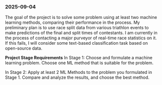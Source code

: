 ### 2025-09-04
The goal of the project is to solve some problem using at least two machine learning methods, comparing their performance in the process. My preliminary plan is to use race split data from various triathlon events to make predictions of the final and split times of contestants. I am currently in the process of contacting a major purveyor of real-time race statistics on it. If this fails, I will consider some text-based classification task based on open-source data.

**Project Stage Requirements**
In Stage 1:
Choose and formulate a machine learning problem.
Choose one ML method that is suitable for the problem.

In Stage 2:
Apply at least 2 ML Methods to the problem you formulated in Stage 1.
Compare and analyze the results, and choose the best method.

